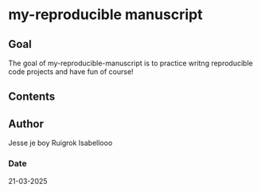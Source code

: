 # my-reproducible manuscript

<!-- badges: start -->
<!-- badges: end -->

## Goal
The goal of my-reproducible-manuscript is to practice writng reproducible code projects and have fun of course!

## Contents

## Author
Jesse je boy Ruigrok
Isabellooo

### Date
21-03-2025

